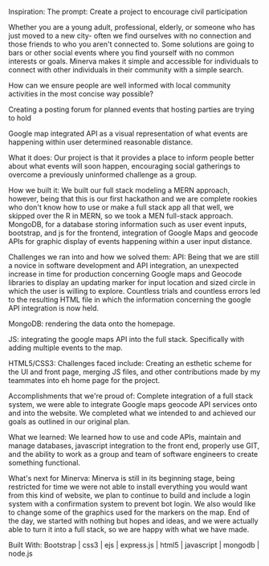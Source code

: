 Inspiration:
The prompt: Create a project to encourage civil participation

Whether you are a young adult, professional, elderly, or someone who has just moved to a new city- often we find ourselves with no connection and those friends to who you aren't connected to. Some solutions are going to bars or other social events where you find yourself with no common interests or goals. Minerva makes it simple and accessible for individuals to connect with other individuals in their community with a simple search.

How can we ensure people are well informed with local community activities in the most concise way possible?

Creating a posting forum for planned events that hosting parties are trying to hold

Google map integrated API as a visual representation of what events are happening within user determined reasonable distance.

What it does:
Our project is that it provides a place to inform people better about what events will soon happen, encouraging social gatherings to overcome a previously uninformed challenge as a group.

How we built it:
We built our full stack modeling a MERN approach, however, being that this is our first hackathon and we are complete rookies who don't know how to use or make a full stack app all that well, we skipped over the R in MERN, so we took a MEN full-stack approach. MongoDB, for a database storing information such as user event inputs, bootstrap, and js for the frontend, integration of Google Maps and geocode APIs for graphic display of events happening within a user input distance.

Challenges we ran into and how we solved them:
API: Being that we are still a novice in software development and API integration, an unexpected increase in time for production concerning Google maps and Geocode libraries to display an updating marker for input location and sized circle in which the user is willing to explore. Countless trials and countless errors led to the resulting HTML file in which the information concerning the google API integration is now held.

MongoDB: rendering the data onto the homepage.

JS: integrating the google maps API into the full stack. Specifically with adding multiple events to the map.

HTML5/CSS3: Challenges faced include: Creating an esthetic scheme for the UI and front page, merging JS files, and other contributions made by my teammates into eh home page for the project.

Accomplishments that we're proud of:
Complete integration of a full stack system, we were able to integrate Google maps geocode API services onto and into the website. We completed what we intended to and achieved our goals as outlined in our original plan.

What we learned:
We learned how to use and code APIs, maintain and manage databases, javascript integration to the front end, properly use GIT, and the ability to work as a group and team of software engineers to create something functional.

What's next for Minerva:
Minerva is still in its beginning stage, being restricted for time we were not able to install everything you would want from this kind of website, we plan to continue to build and include a login system with a confirmation system to prevent bot login. We also would like to change some of the graphics used for the markers on the map. End of the day, we started with nothing but hopes and ideas, and we were actually able to turn it into a full stack, so we are happy with what we have made.

Built With: Bootstrap | css3 | ejs | express.js |  html5 | javascript | mongodb | node.js
